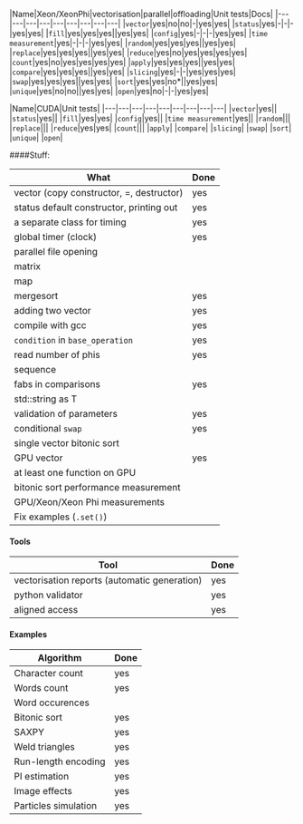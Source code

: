 |Name|Xeon/XeonPhi|vectorisation|parallel|offloading|Unit tests|Docs|
|---|---|---|---|---|---|---|---|---|
|`vector`|yes|no|no|-|yes|yes|
|`status`|yes|-|-|-|yes|yes|
|`fill`|yes|yes|yes||yes|yes|
|`config`|yes|-|-|-|yes|yes|
|`time measurement`|yes|-|-|-|yes|yes|
|`random`|yes|yes|yes||yes|yes|
|`replace`|yes|yes|yes||yes|yes|
|`reduce`|yes|no|yes|yes|yes|yes|
|`count`|yes|no|yes|yes|yes|yes|
|`apply`|yes|yes|yes||yes|yes|
|`compare`|yes|yes|yes||yes|yes|
|`slicing`|yes|-|-|yes|yes|yes|
|`swap`|yes|yes|yes||yes|yes|
|`sort`|yes|yes|no*||yes|yes|
|`unique`|yes|no|no||yes|yes|
|`open`|yes|no|-|-|yes|yes|

|Name|CUDA|Unit tests|
|---|---|---|---|---|---|---|---|---|
|`vector`|yes||
|`status`|yes||
|`fill`|yes|yes|
|`config`|yes||
|`time measurement`|yes||
|`random`|||
|`replace`|||
|`reduce`|yes|yes|
|`count`|||
|`apply`|
|`compare`|
|`slicing`|
|`swap`|
|`sort`|
|`unique`|
|`open`|

####Stuff:

|What|Done|
|---|---|
|vector (copy constructor, =, destructor)|yes|
|status default constructor, printing out|yes|
|a separate class for timing|yes|
|global timer (clock)|yes|
|parallel file opening||
|matrix||
|map||
|mergesort|yes|
|adding two vector|yes|
|compile with gcc|yes|
|`condition` in `base_operation`|yes|
|read number of phis|yes|
|sequence||
|fabs in comparisons|yes|
|std::string as T||
|validation of parameters|yes|
|conditional `swap`|yes|
|single vector bitonic sort||
|GPU vector|yes|
|at least one function on GPU||
|bitonic sort performance measurement||
|GPU/Xeon/Xeon Phi measurements||
|Fix examples (`.set()`)||


#### Tools

|Tool|Done|
|---|---|
|vectorisation reports (automatic generation)|yes|
|python validator|yes|
|aligned access|yes|

#### Examples

|Algorithm|Done|
|---|---|
|Character count|yes|
|Words count|yes|
|Word occurences||
|Bitonic sort|yes|
|SAXPY|yes|
|Weld triangles|yes|
|Run-length encoding|yes|
|PI estimation|yes|
|Image effects|yes|
|Particles simulation|yes|
